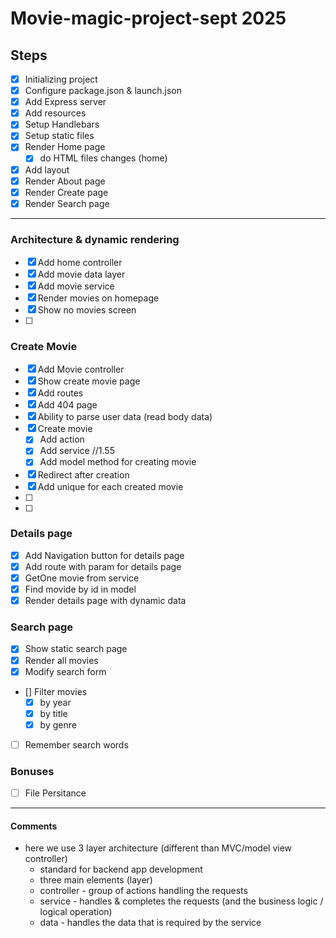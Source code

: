 # Movie-magic-project-sept 2025

## Steps

- [x] Initializing project
- [x] Configure package.json & launch.json
- [x] Add Express server
- [x] Add resources
- [x] Setup Handlebars
- [x] Setup static files
- [x] Render Home page
  - [x] do HTML files changes (home)
- [x] Add layout
- [x] Render About page
- [x] Render Create page
- [x] Render Search page

---

### Architecture & dynamic rendering

- [x] Add home controller
- [x] Add movie data layer
- [x] Add movie service
- [x] Render movies on homepage
- [x] Show no movies screen
- [ ]

### Create Movie

- [x] Add Movie controller
- [x] Show create movie page
- [x] Add routes
- [x] Add 404 page
- [x] Ability to parse user data (read body data)
- [x] Create movie
  - [x] Add action
  - [x] Add service //1.55
  - [x] Add model method for creating movie
- [x] Redirect after creation
- [x] Add unique for each created movie
- [ ]
- [ ]

### Details page

- [x] Add Navigation button for details page
- [x] Add route with param for details page
- [x] GetOne movie from service
- [x] Find movide by id in model
- [x] Render details page with dynamic data

### Search page

- [x] Show static search page
- [x] Render all movies
- [x] Modify search form
- [] Filter movies
  - [x] by year
  - [x] by title
  - [x] by genre
- [ ] Remember search words

### Bonuses

- [ ] File Persitance

---

#### Comments

- here we use 3 layer architecture (different than MVC/model view controller)
  - standard for backend app development
  - three main elements (layer)
  - controller - group of actions handling the requests
  - service - handles & completes the requests (and the business logic / logical operation)
  - data - handles the data that is required by the service
